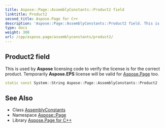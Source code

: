```yaml
---
title: Aspose::Page::AssemblyConstants::Product2 field
linktitle: Product2
second_title: Aspose.Page for C++
description: 'Aspose::Page::AssemblyConstants::Product2 field. This is used by Aspose licensing code to verify the license is for the correct product. Temporarily Aspose.EPS license will be valid for Aspose.Page too in C++.'
type: docs
weight: 300
url: /cpp/aspose.page/assemblyconstants/product2/
---
```

## Product2 field


This is used by **Aspose** licensing code to verify the license is for the correct product. Temporarily **Aspose.EPS** license will be valid for [Aspose.Page](../../) too.

```cpp
static const System::String Aspose::Page::AssemblyConstants::Product2
```

## See Also

* Class [AssemblyConstants](../)
* Namespace [Aspose::Page](../../)
* Library [Aspose.Page for C++](../../../)
